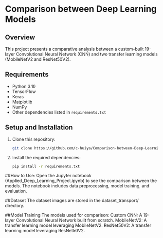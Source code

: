 # Comparison between Deep Learning Models

## Overview
This project presents a comparative analysis between a custom-built 19-layer Convolutional Neural Network (CNN) and two transfer learning models (MobileNetV2 and ResNet50V2).

## Requirements
- Python 3.10
- TensorFlow
- Keras
- Matplotlib
- NumPy
- Other dependencies listed in `requirements.txt`

## Setup and Installation
1. Clone this repository:
   ```bash
   git clone https://github.com/c-huiya/Comparison-between-Deep-Learning-Models.git
2. Install the required dependencies:
   ```bash
   pip install -r requirements.txt

##How to Use:
Open the Jupyter notebook (Applied_Deep_Learning_Project.ipynb) to see the comparison between the models. 
The notebook includes data preprocessing, model training, and evaluation.

##Dataset
The dataset images are stored in the dataset_transport/ directory.

##Model Training
The models used for comparison:
Custom CNN: A 19-layer Convolutional Neural Network built from scratch.
MobileNetV2: A transfer learning model leveraging MobileNetV2.
ResNet50V2: A transfer learning model leveraging ResNet50V2.
